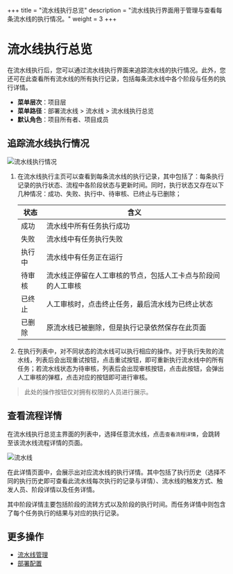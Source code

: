 +++
title = "流水线执行总览"
description = "流水线执行界面用于管理与查看每条流水线的执行情况。"
weight = 3
+++

# 流水线执行总览

在流水线执行后，您可以通过流水线执行界面来追踪流水线的执行情况。此外，您还可在此查看所有流水线的所有执行记录，包括每条流水线中各个阶段与任务的执行详情。



  - **菜单层次**：项目层
  - **菜单路径**：部署流水线 > 流水线 > 流水线执行总览
  - **默认角色**：项目所有者、项目成员
  
    	  
## 追踪流水线执行情况  
![流水线执行情况](/docs/user-guide/deployment-pipeline/pipeline/image/pipeline-record.jpg)
 
1. 在流水线执行主页可以查看到每条流水线的执行记录，其中包括了：每条执行记录的执行状态、流程中各阶段状态与更新时间。同时，执行状态又存在以下几种情况：成功、失败、执行中、待审核、已终止与已删除；
   
    状态|含义
    |---|---|
    成功|流水线中所有任务执行成功
    失败|流水线中有任务执行失败
    执行中|流水线中有任务正在运行
    待审核|流水线正停留在人工审核的节点，包括人工卡点与阶段间的人工审核
    已终止|人工审核时，点击终止任务，最后流水线为已终止状态  
    已删除|原流水线已被删除，但是执行记录依然保存在此页面
    
2. 在执行列表中，对不同状态的流水线可以执行相应的操作。对于执行失败的流水线，列表后会出现重试按钮，点击重试按钮，即可重新执行流水线中的所有任务；若流水线状态为待审核，列表后会出现审核按钮，点击此按钮，会弹出人工审核的弹框，点击对应的按钮即可进行审核。
 
 <blockquote class="note"> 此处的操作按钮仅对拥有权限的人员进行展示。
 </blockquote>


## 查看流程详情
  在流水线执行总览主界面的列表中，选择任意流水线，点击`查看流程详情`，会跳转至该流水线流程详情的页面。
 
  ![流水线](/docs/user-guide/deployment-pipeline/pipeline/image/pipeline-detail.jpg)       

  在此详情页面中，会展示出对应流水线的执行详情。其中包括了执行历史（选择不同的执行历史即可查看此流水线每次执行的记录与详情）、流水线的触发方式、触发人员、阶段详情以及任务详情。  

  其中阶段详情主要包括阶段的流转方式以及阶段的执行时间。而任务详情中则包含了每个任务执行的结果与对应的执行记录。






## 更多操作
- [流水线管理](../pipeline-management)
- [部署配置](../deployment-config)







